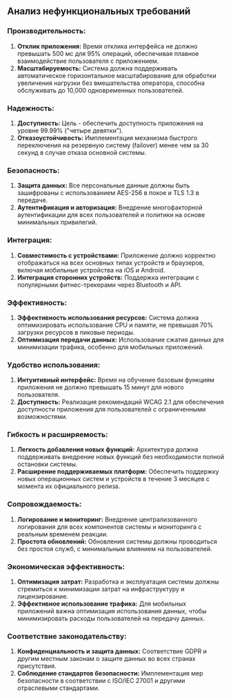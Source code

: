 ## Анализ нефункциональных требований

### Производительность:
1. **Отклик приложения:** Время отклика интерфейса не должно превышать 500 мс для 95% операций, обеспечивая плавное взаимодействие пользователя с приложением.
2. **Масштабируемость:** Система должна поддерживать автоматическое горизонтальное масштабирование для обработки увеличения нагрузки без вмешательства оператора, способна обслуживать до 10,000 одновременных пользователей.

### Надежность:
1. **Доступность:** Цель - обеспечить доступность приложения на уровне 99.99% ("четыре девятки").
2. **Отказоустойчивость:** Имплементация механизма быстрого переключения на резервную систему (failover) менее чем за 30 секунд в случае отказа основной системы.

### Безопасность:
1. **Защита данных:** Все персональные данные должны быть зашифрованы с использованием AES-256 в покое и TLS 1.3 в передаче.
2. **Аутентификация и авторизация:** Внедрение многофакторной аутентификации для всех пользователей и политики на основе минимальных привилегий.

### Интеграция:
1. **Совместимость с устройствами:** Приложение должно корректно отображаться на всех основных типах устройств и браузеров, включая мобильные устройства на iOS и Android.
2. **Интеграция сторонних устройств:** Поддержка интеграции с популярными фитнес-трекерами через Bluetooth и API.

### Эффективность:
1. **Эффективность использования ресурсов:** Система должна оптимизировать использование CPU и памяти, не превышая 70% загрузки ресурсов в пиковые периоды.
2. **Оптимизация передачи данных:** Использование сжатия данных для минимизации трафика, особенно для мобильных приложений.

### Удобство использования:
1. **Интуитивный интерфейс:** Время на обучение базовым функциям приложения не должно превышать 15 минут для нового пользователя.
2. **Доступность:** Реализация рекомендаций WCAG 2.1 для обеспечения доступности приложения для пользователей с ограниченными возможностями.

### Гибкость и расширяемость:
1. **Легкость добавления новых функций:** Архитектура должна поддерживать внедрение новых функций без необходимости полной остановки системы.
2. **Расширение поддерживаемых платформ:** Обеспечить поддержку новых операционных систем и устройств в течение 3 месяцев с момента их официального релиза.

### Сопровождаемость:
1. **Логирование и мониторинг:** Внедрение централизованного логирования для всех компонентов системы и мониторинга с реальным временем реакции.
2. **Простота обновлений:** Обновления системы должны проводиться без простоя служб, с минимальным влиянием на пользователей.

### Экономическая эффективность:
1. **Оптимизация затрат:** Разработка и эксплуатация системы должны стремиться к минимизации затрат на инфраструктуру и лицензирование.
2. **Эффективное использование трафика:** Для мобильных приложений важна оптимизация использования данных, чтобы минимизировать расходы пользователей на передачу данных.

### Соответствие законодательству:
1. **Конфиденциальность и защита данных:** Соответствие GDPR и другим местным законам о защите данных во всех странах присутствия.
2. **Соблюдение стандартов безопасности:** Имплементация мер безопасности в соответствии с ISO/IEC 27001 и другими отраслевыми стандартами.